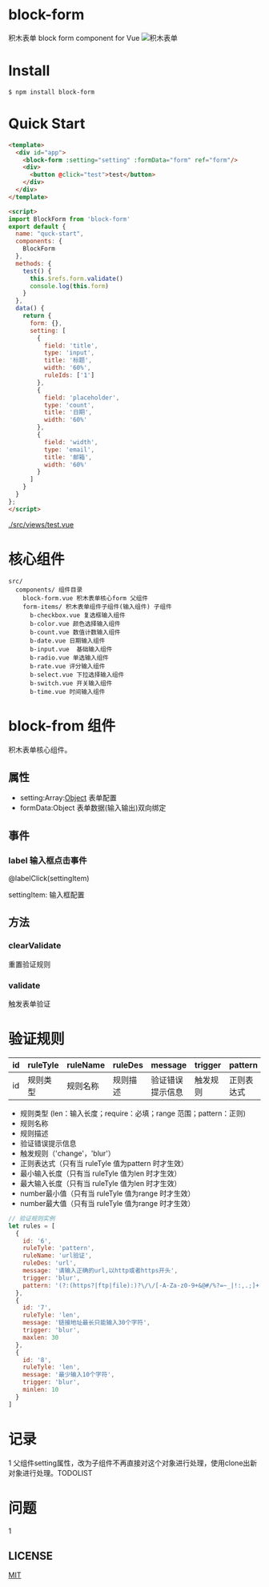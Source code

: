 # block-form

积木表单 block form component for Vue
![积木表单](https://raw.githubusercontent.com/webmrxu/block-form/master/example.jpg)

# Install

```
$ npm install block-form
```

# Quick Start


```html
<template>
  <div id="app">
    <block-form :setting="setting" :formData="form" ref="form"/>
    <div>
      <button @click="test">test</button>
    </div>
  </div>
</template>

<script>
import BlockForm from 'block-form'
export default {
  name: "quck-start",
  components: {
    BlockForm
  },
  methods: {
    test() {
      this.$refs.form.validate()
      console.log(this.form)
    }
  },
  data() {
    return {
      form: {},
      setting: [
        {
          field: 'title',
          type: 'input',
          title: '标题',
          width: '60%',
          ruleIds: ['1']
        },
        {
          field: 'placeholder',
          type: 'count',
          title: '日期',
          width: '60%'
        },
        {
          field: 'width',
          type: 'email',
          title: '邮箱',
          width: '60%'
        }
      ]
    }
  }
};
</script>
```

[./src/views/test.vue](./src/views/test.vue)

# 核心组件

```
src/
  components/ 组件目录
    block-form.vue 积木表单核心form 父组件
    form-items/ 积木表单组件子组件(输入组件) 子组件
      b-checkbox.vue 复选框输入组件
      b-color.vue 颜色选择输入组件
      b-count.vue 数值计数输入组件
      b-date.vue 日期输入组件
      b-input.vue  基础输入组件
      b-radio.vue 单选输入组件
      b-rate.vue 评分输入组件
      b-select.vue 下拉选择输入组件
      b-switch.vue 开关输入组件
      b-time.vue 时间输入组件
```

# block-from 组件

积木表单核心组件。

## 属性

+ setting:Array:[Object](./doc/setting.md) 表单配置
+ formData:Object 表单数据(输入输出)双向绑定

## 事件

### label 输入框点击事件

@labelClick(settingItem)

settingItem: 输入框配置



## 方法

### clearValidate

重置验证规则

### validate

触发表单验证


# 验证规则
|id |ruleTyle |ruleName | ruleDes|  message | trigger |  pattern   |  minlen      |  maxlen     |   minrang   |    maxrang      
| ---- | ---- |---- | ---- | ---- | ---- | ---- | ---- | ---- | ---- | ---- | 
|id |规则类型 |规则名称 |规则描述 | 验证错误提示信息 |  触发规则 | 正则表达式|  最小输入长度|  最大输入长度 | number最小值|  number最大值

+ 规则类型 (len：输入长度；require：必填；range 范围；pattern：正则)
+ 规则名称 
+ 规则描述
+ 验证错误提示信息
+ 触发规则（'change'，'blur'）
+ 正则表达式（只有当 ruleTyle 值为pattern 时才生效）
+ 最小输入长度（只有当 ruleTyle 值为len 时才生效）
+ 最大输入长度（只有当 ruleTyle 值为len 时才生效）
+ number最小值（只有当 ruleTyle 值为range 时才生效）
+ number最大值（只有当 ruleTyle 值为range 时才生效）

```js
// 验证规则实例
let rules = [
  {
    id: '6',
    ruleTyle: 'pattern',
    ruleName: 'url验证',
    ruleDes: 'url',
    message: '请输入正确的url,以http或者https开头',
    trigger: 'blur',
    pattern: '(?:(https?|ftp|file):)?\/\/[-A-Za-z0-9+&@#/%?=~_|!:,.;]+[-A-Za-z0-9+&@#/%=~_|]'
  },
  {
    id: '7',
    ruleTyle: 'len',
    message: '链接地址最长只能输入30个字符',
    trigger: 'blur',
    maxlen: 30
  },
  {
    id: '8',
    ruleTyle: 'len',
    message: '最少输入10个字符',
    trigger: 'blur',
    minlen: 10
  }
]

```

# 记录
1 父组件setting属性，改为子组件不再直接对这个对象进行处理，使用clone出新对象进行处理。TODOLIST


# 问题

1 


## LICENSE
[MIT](LICENSE)

